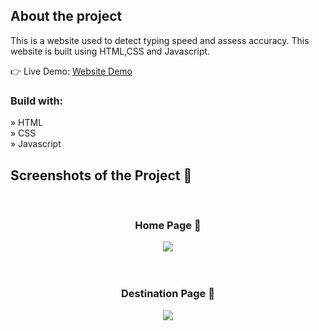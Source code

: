 
<h2>About the project</h2>

<p>This is a website used to detect typing speed and assess accuracy. This
website is built using HTML,CSS and Javascript.</p>

👉 Live Demo: <a href='https://snehasahu17.github.io/Typing-Test/'>Website Demo</a>

<h3>Build with:</h3>

» HTML <br>
» CSS <br>
» Javascript

<h2>Screenshots of the Project 📸</h2>
<br>
<h3 align='center'>Home Page 🏡</h3>

<div align='center'>
<img src='https://res.cloudinary.com/dkqxnquga/image/upload/v1683901755/Screenshot_2023-05-12_at_7.58.13_PM_oxqi4m.png'/>
</div>
<br><br>

<h3 align='center'>Destination Page 🎁</h3>

<div align='center'>
<img src='https://res.cloudinary.com/dkqxnquga/image/upload/v1683901755/Screenshot_2023-05-12_at_7.58.55_PM_hop0xu.png'/>

<br>
